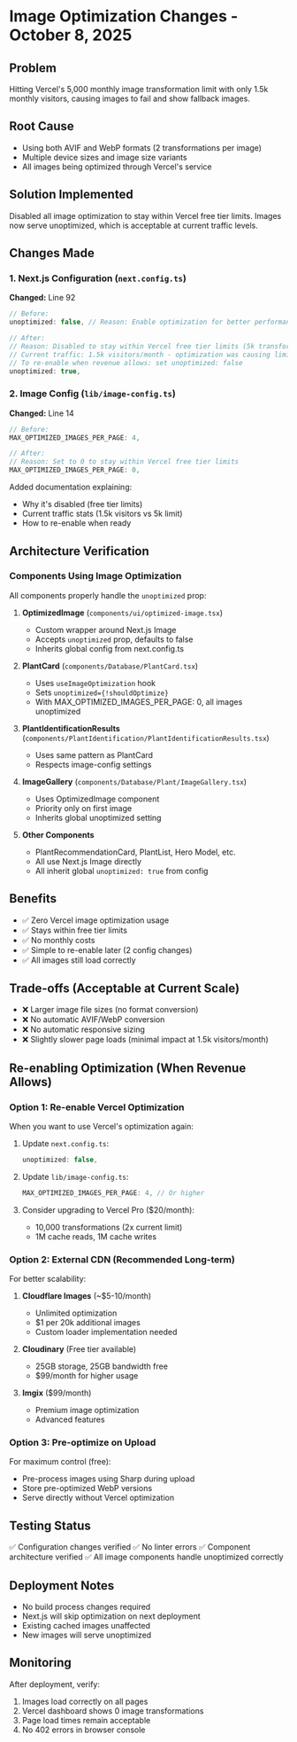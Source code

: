 # Image Optimization Changes - October 8, 2025

## Problem

Hitting Vercel's 5,000 monthly image transformation limit with only 1.5k monthly visitors, causing images to fail and show fallback images.

## Root Cause

- Using both AVIF and WebP formats (2 transformations per image)
- Multiple device sizes and image size variants
- All images being optimized through Vercel's service

## Solution Implemented

Disabled all image optimization to stay within Vercel free tier limits. Images now serve unoptimized, which is acceptable at current traffic levels.

## Changes Made

### 1. Next.js Configuration (`next.config.ts`)

**Changed:** Line 92

```typescript
// Before:
unoptimized: false, // Reason: Enable optimization for better performance

// After:
// Reason: Disabled to stay within Vercel free tier limits (5k transformations/month)
// Current traffic: 1.5k visitors/month - optimization was causing limit issues
// To re-enable when revenue allows: set unoptimized: false
unoptimized: true,
```

### 2. Image Config (`lib/image-config.ts`)

**Changed:** Line 14

```typescript
// Before:
MAX_OPTIMIZED_IMAGES_PER_PAGE: 4,

// After:
// Reason: Set to 0 to stay within Vercel free tier limits
MAX_OPTIMIZED_IMAGES_PER_PAGE: 0,
```

Added documentation explaining:

- Why it's disabled (free tier limits)
- Current traffic stats (1.5k visitors vs 5k limit)
- How to re-enable when ready

## Architecture Verification

### Components Using Image Optimization

All components properly handle the `unoptimized` prop:

1. **OptimizedImage** (`components/ui/optimized-image.tsx`)

   - Custom wrapper around Next.js Image
   - Accepts `unoptimized` prop, defaults to false
   - Inherits global config from next.config.ts

2. **PlantCard** (`components/Database/PlantCard.tsx`)

   - Uses `useImageOptimization` hook
   - Sets `unoptimized={!shouldOptimize}`
   - With MAX_OPTIMIZED_IMAGES_PER_PAGE: 0, all images unoptimized

3. **PlantIdentificationResults** (`components/PlantIdentification/PlantIdentificationResults.tsx`)

   - Uses same pattern as PlantCard
   - Respects image-config settings

4. **ImageGallery** (`components/Database/Plant/ImageGallery.tsx`)

   - Uses OptimizedImage component
   - Priority only on first image
   - Inherits global unoptimized setting

5. **Other Components**
   - PlantRecommendationCard, PlantList, Hero Model, etc.
   - All use Next.js Image directly
   - All inherit global `unoptimized: true` from config

## Benefits

- ✅ Zero Vercel image optimization usage
- ✅ Stays within free tier limits
- ✅ No monthly costs
- ✅ Simple to re-enable later (2 config changes)
- ✅ All images still load correctly

## Trade-offs (Acceptable at Current Scale)

- ❌ Larger image file sizes (no format conversion)
- ❌ No automatic AVIF/WebP conversion
- ❌ No automatic responsive sizing
- ❌ Slightly slower page loads (minimal impact at 1.5k visitors/month)

## Re-enabling Optimization (When Revenue Allows)

### Option 1: Re-enable Vercel Optimization

When you want to use Vercel's optimization again:

1. Update `next.config.ts`:

   ```typescript
   unoptimized: false,
   ```

2. Update `lib/image-config.ts`:

   ```typescript
   MAX_OPTIMIZED_IMAGES_PER_PAGE: 4, // Or higher
   ```

3. Consider upgrading to Vercel Pro ($20/month):
   - 10,000 transformations (2x current limit)
   - 1M cache reads, 1M cache writes

### Option 2: External CDN (Recommended Long-term)

For better scalability:

1. **Cloudflare Images** (~$5-10/month)

   - Unlimited optimization
   - $1 per 20k additional images
   - Custom loader implementation needed

2. **Cloudinary** (Free tier available)

   - 25GB storage, 25GB bandwidth free
   - $99/month for higher usage

3. **Imgix** ($99/month)
   - Premium image optimization
   - Advanced features

### Option 3: Pre-optimize on Upload

For maximum control (free):

- Pre-process images using Sharp during upload
- Store pre-optimized WebP versions
- Serve directly without Vercel optimization

## Testing Status

✅ Configuration changes verified
✅ No linter errors
✅ Component architecture verified
✅ All image components handle unoptimized correctly

## Deployment Notes

- No build process changes required
- Next.js will skip optimization on next deployment
- Existing cached images unaffected
- New images will serve unoptimized

## Monitoring

After deployment, verify:

1. Images load correctly on all pages
2. Vercel dashboard shows 0 image transformations
3. Page load times remain acceptable
4. No 402 errors in browser console
